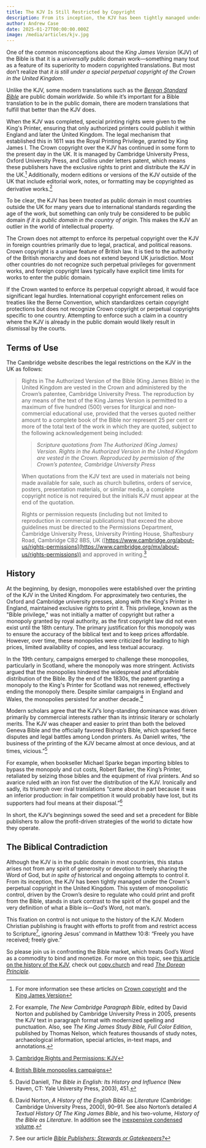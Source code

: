 ```yaml
---
title: The KJV Is Still Restricted by Copyright
description: From its inception, the KJV has been tightly managed under the Crown's perpetual copyright in the United Kingdom.
author: Andrew Case
date: 2025-01-27T00:00:00.000Z
image: /media/articles/kjv.jpg
---
```


<podcast-player id="3FiR9triviUgym7Uu79WR8"></podcast-player>

One of the common misconceptions about the *King James Version* (KJV) of the Bible is that it is a *universally* public domain work—something many tout as a feature of its superiority to modern copyrighted translations. But most don’t realize that *it is still under a special perpetual copyright of the Crown in the United Kingdom*.

Unlike the KJV, some modern translations such as the *[Berean Standard Bible](https://bsb.freely.giving)* are public domain *worldwide*. So while it’s important for a Bible translation to be in the public domain, there are modern translations that fulfill that better than the KJV does.

When the KJV was completed, special printing rights were given to the King's Printer, ensuring that only authorized printers could publish it within England and later the United Kingdom. The legal mechanism that established this in 1611 was the Royal Printing Privilege, granted by King James I. The Crown copyright over the KJV has continued in some form to the present day in the UK. It is managed by Cambridge University Press, Oxford University Press, and Collins under letters patent, which means these publishers have the exclusive rights to print and distribute the KJV in the UK.[^1] Additionally, modern editions or versions of the KJV outside of the UK that include editorial work, notes, or formatting may be copyrighted as derivative works.[^2]

To be clear, the KJV has been *treated* as public domain in most countries outside the UK for many years due to international standards regarding the age of the work, but something can only truly be considered to be public domain *if it is public domain in the country of origin*. This makes the KJV an outlier in the world of intellectual property.

The Crown does not attempt to enforce its perpetual copyright over the KJV in foreign countries primarily due to legal, practical, and political reasons. Crown copyright is a unique feature of British law. It is tied to the authority of the British monarchy and does not extend beyond UK jurisdiction. Most other countries do not recognize such perpetual privileges for government works, and foreign copyright laws typically have explicit time limits for works to enter the public domain.

If the Crown wanted to enforce its perpetual copyright abroad, it would face significant legal hurdles. International copyright enforcement relies on treaties like the Berne Convention, which standardizes certain copyright protections but does not recognize Crown copyright or perpetual copyrights specific to one country. Attempting to enforce such a claim in a country where the KJV is already in the public domain would likely result in dismissal by the courts.


## Terms of Use

The Cambridge website describes the legal restrictions on the KJV in the UK as follows:


> Rights in The Authorized Version of the Bible (King James Bible) in the United Kingdom are vested in the Crown and administered by the Crown’s patentee, Cambridge University Press. The reproduction by any means of the text of the King James Version is permitted to a maximum of five hundred (500) verses for liturgical and non-commercial educational use, provided that the verses quoted neither amount to a complete book of the Bible nor represent 25 per cent or more of the total text of the work in which they are quoted, subject to the following acknowledgement being included:
>
> > *Scripture quotations from The Authorized (King James) Version. Rights in the Authorized Version in the United Kingdom are vested in the Crown. Reproduced by permission of the Crown’s patentee, Cambridge University Press*
>
> When quotations from the KJV text are used in materials not being made available for sale, such as church bulletins, orders of service, posters, presentation materials, or similar media, a complete copyright notice is not required but the initials KJV must appear at the end of the quotation.
>
> Rights or permission requests (including but not limited to reproduction in commercial publications) that exceed the above guidelines must be directed to the Permissions Department, Cambridge University Press, University Printing House, Shaftesbury Road, Cambridge CB2 8BS, UK ([https://www.cambridge.org/about-us/rights-permissions](https://www.cambridge.org/mx/about-us/rights-permissions)) and approved in writing.[^3]


## History

At the beginning, by design, monopolies were established over the printing of the KJV in the United Kingdom. For approximately two centuries, the Oxford and Cambridge university presses, along with the King's Printer in England, maintained exclusive rights to print it. This privilege, known as the "Bible privilege," was not initially a matter of copyright but rather a monopoly granted by royal authority, as the first copyright law did not even exist until the 18th century. The primary justification for this monopoly was to ensure the accuracy of the biblical text and to keep prices affordable. However, over time, these monopolies were criticized for leading to high prices, limited availability of copies, and less textual accuracy.

In the 19th century, campaigns emerged to challenge these monopolies, particularly in Scotland, where the monopoly was more stringent. Activists argued that the monopolies hindered the widespread and affordable distribution of the Bible. By the end of the 1830s, the patent granting a monopoly to the King's Printer for Scotland was not renewed, effectively ending the monopoly there. Despite similar campaigns in England and Wales, the monopolies persisted for another decade.[^4]

Modern scholars agree that the KJV’s long-standing dominance was driven primarily by commercial interests rather than its intrinsic literary or scholarly merits. The KJV was cheaper and easier to print than both the beloved Geneva Bible and the officially favored Bishop’s Bible, which sparked fierce disputes and legal battles among London printers. As Daniell writes, “the business of the printing of the KJV became almost at once devious, and at times, vicious.”[^5]

For example, when bookseller Michael Sparke began importing bibles to bypass the monopoly and cut costs, Robert Barker, the King’s Printer, retaliated by seizing those bibles and the equipment of rival printers. And so avarice ruled with an iron fist over the distribution of the KJV. Ironically and sadly, its triumph over rival translations “came about in part because it was an inferior production: in fair competition it would probably have lost, but its supporters had foul means at their disposal.”[^6]

In short, the KJV’s beginnings sowed the seed and set a precedent for Bible publishers to allow the profit-driven strategies of the world to dictate how they operate.

## The Biblical Contradiction

Although the KJV is in the public domain in most countries, this status arises not from any spirit of generosity or devotion to freely sharing the Word of God, but *in spite of* historical and ongoing attempts to control it. From its inception, the KJV has been tightly managed under the Crown's perpetual copyright in the United Kingdom. This system of monopolistic control, driven by the Crown’s desire to regulate who could print and profit from the Bible, stands in stark contrast to the spirit of the gospel and the very definition of what a Bible is—*God’s* Word, not man’s.

This fixation on control is not unique to the history of the KJV. Modern Christian publishing is fraught with efforts to profit from and restrict access to Scripture[^7], ignoring Jesus’ command in Matthew 10:8: “Freely you have received; freely give.”

So please join us in confronting the Bible market, which treats God’s Word as a commodity to bind and monetize. For more on this topic, see [this article on the history of the KJV](https://kjbhistory.com/the-kjv-copyright-a-sordid-tale-of-intrigue-and-avarice/), check out [copy.church](https://copy.church/) and read *[The Dorean Principle](https://thedoreanprinciple.org/)*.

<YouTube id='EpQRSI-rqjg' />


[^1]: For more information see these articles on [Crown copyright](https://en.wikipedia.org/wiki/Crown_copyright) and the [King James Version](https://en.wikipedia.org/wiki/King_James_Version)

[^2]: For example, *The New Cambridge Paragraph Bible*, edited by David Norton and published by Cambridge University Press in 2005, presents the KJV text in paragraph format with modernized spelling and punctuation. Also, see *The King James Study Bible, Full Color Edition*, published by Thomas Nelson, which features thousands of study notes, archaeological information, special articles, in-text maps, and annotations.

[^3]: [Cambridge Rights and Permissions: KJV](https://www.cambridge.org/bibles/about/rights-and-permissions/rights-and-permissions-kjv)

[^4]: [British Bible monopolies campaigns](https://en.wikipedia.org/wiki/British_Bible_monopolies_campaigns)

[^5]: David Daniell, *The Bible in English: Its History and Influence* (New Haven, CT: Yale University Press, 2003), 451.

[^6]: David Norton, *A History of the English Bible as Literature* (Cambridge: Cambridge University Press, 2000), 90–91. See also Norton’s detailed *A Textual History Of The King James Bible*, and his two-volume, *History of the Bible as Literature*. In addition see the [inexpensive condensed volume](https://www.amazon.com/King-James-Bible-History-Tyndale/dp/0521616883).

[^7]: See our article *[Bible Publishers: Stewards or Gatekeepers?](https://sellingjesus.org/articles/bible-publishers)*
